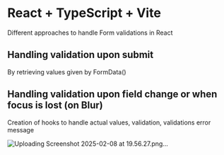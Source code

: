 # React + TypeScript + Vite

Different approaches to handle Form validations in React

## Handling validation upon submit
  By retrieving values given by  FormData() 

## Handling validation upon field change or when focus is lost (on Blur)
  Creation of hooks to handle actual values, validation, validations error message


![Uploading Screenshot 2025-02-08 at 19.56.27.png…]()

